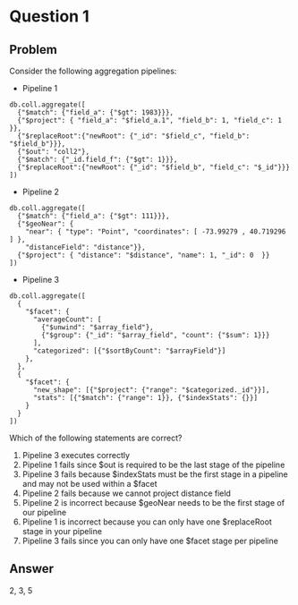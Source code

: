 # Question 1

## Problem

Consider the following aggregation pipelines:

* Pipeline 1
```
db.coll.aggregate([
  {"$match": {"field_a": {"$gt": 1983}}},
  {"$project": { "field_a": "$field_a.1", "field_b": 1, "field_c": 1  }},
  {"$replaceRoot":{"newRoot": {"_id": "$field_c", "field_b": "$field_b"}}},
  {"$out": "coll2"},
  {"$match": {"_id.field_f": {"$gt": 1}}},
  {"$replaceRoot":{"newRoot": {"_id": "$field_b", "field_c": "$_id"}}}
])
```
* Pipeline 2
```
db.coll.aggregate([
  {"$match": {"field_a": {"$gt": 111}}},
  {"$geoNear": {
    "near": { "type": "Point", "coordinates": [ -73.99279 , 40.719296 ] },
    "distanceField": "distance"}},
  {"$project": { "distance": "$distance", "name": 1, "_id": 0  }}
])
```
* Pipeline 3
```
db.coll.aggregate([
  {
    "$facet": {
      "averageCount": [
        {"$unwind": "$array_field"},
        {"$group": {"_id": "$array_field", "count": {"$sum": 1}}}
      ],
      "categorized": [{"$sortByCount": "$arrayField"}]
    },
  },
  {
    "$facet": {
      "new_shape": [{"$project": {"range": "$categorized._id"}}],
      "stats": [{"$match": {"range": 1}}, {"$indexStats": {}}]
    }
  }
])
```
Which of the following statements are correct?

1. Pipeline 3 executes correctly
2. Pipeline 1 fails since $out is required to be the last stage of the pipeline
3. Pipeline 3 fails because $indexStats must be the first stage in a pipeline and may not be used within a $facet
4. Pipeline 2 fails because we cannot project distance field
5. Pipeline 2 is incorrect because $geoNear needs to be the first stage of our pipeline
6. Pipeline 1 is incorrect because you can only have one $replaceRoot stage in your pipeline
7. Pipeline 3 fails since you can only have one $facet stage per pipeline

## Answer

2, 3, 5
